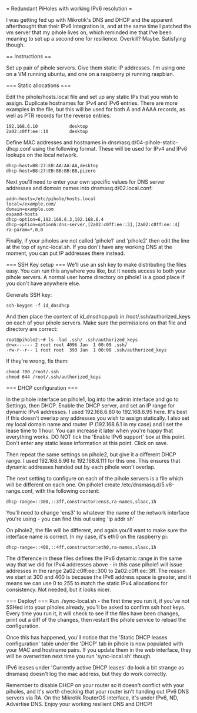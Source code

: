 = Redundant PiHoles with working IPv6 resolution =

I was getting fed up with Mikrotik's DNS and DHCP and the apparent afterthought that their IPv6 integration is, and at the same time I patched the vm server that my pihole lives on, which reminded me that I've been meaning to set up a second one for resilience. Overkill? Maybe. Satisfying though.

== Instructions ==

Set up pair of pihole servers. Give them static IP addresses. I'm using one on a VM running ubuntu, and one on a raspberry pi running raspbian.

=== Static allocations ===

Edit the pihole/hosts.local file and set up any static IPs that you wish to assign. Duplicate hostnames for IPv4 and IPv6 entries. There are more examples in the file, but this will be used for both A and AAAA records, as well as PTR records for the reverse entries.

    192.168.6.10            desktop
    2a02:c0ff:ee::10        desktop 

Define MAC addresses and hostnames in dnsmasq.d/04-pihole-static-dhcp.conf using the following format. These will be used for IPv4 and IPv6 lookups on the local network.

    dhcp-host=B8:27:EB:AA:AA:AA,desktop
    dhcp-host=B8:27:EB:BB:BB:BB,pizero

Next you'll need to enter your own specific values for DNS server addresses and domain names into dnsmasq.d/02.local.conf:

    addn-hosts=/etc/pihole/hosts.local
    local=/example.com/
    domain=example.com
    expand-hosts
    dhcp-option=6,192.168.6.3,192.168.6.4
    dhcp-option=option6:dns-server,[2a02:c0ff:ee::3],[2a02:c0ff:ee::4]
    ra-param=*,0,0

Finally, if your piholes are not called 'pihole1' and 'pihole2' then edit the line at the top of sync-local.sh. If you don't have any working DNS at the moment, you can put IP addresses there instead. 

=== SSH Key setup ===
We'll use an ssh key to make distributing the files easy. You can run this anywhere you like, but it needs access to both your pihole servers. A normal user home directory on pihole1 is a good place if you don't have anywhere else. 

Generate SSH key:

    ssh-keygen -f id_dnsdhcp

And then place the content of id_dnsdhcp.pub in /root/.ssh/authorized_keys on each of your pihole servers. Make sure the permissions on that file and directory are correct: 

    root@pihole2:~# ls -lad .ssh/ .ssh/authorized_keys
    drwx------ 2 root root 4096 Jan  1 00:09 .ssh/
    -rw-r--r-- 1 root root  393 Jan  1 00:08 .ssh/authorized_keys

If they're wrong, fix them: 

    chmod 700 /root/.ssh
    chmod 644 /root/.ssh/authorized_keys 

=== DHCP configuration ===

In the pihole interface on pihole1, log into the admin interface and go to Settings, then DHCP. Enable the DHCP server, and set an IP range for dynamic IPv4 addresses. I used 192.168.6.80 to 192.168.6.95 here. It's best if this doesn't overlap any addresses you wish to assign statically. I also set my local domain name and router IP (192.168.6.1 in my case) and I set the lease time to 1 hour. You can increase it later when you're happy that everything works. DO NOT tick the 'Enable IPv6 support' box at this point. Don't enter any static lease information at this point. Click on save. 

Then repeat the same settings on pihole2, but give it a different DHCP range. I used 192.168.6.96 to 192.168.6.111 for this one. This ensures that dynamic addresses handed out by each pihole won't overlap. 

The next setting to configure on each of the pihole servers is a file which will be different on each one. 
On pihole1 create /etc/dnsmasq.d/5.v6-range.conf, with the following content:

    dhcp-range=::300,::3ff,constructor:ens3,ra-names,slaac,1h

You'll need to change 'ens3' to whatever the name of the network interface you're using - you can find this out using 'ip addr sh'

On pihole2, the file will be different, and again you'll want to make sure the interface name is correct. In my case, it's eth0 on the raspberry pi:

    dhcp-range=::400,::4ff,constructor:eth0,ra-names,slaac,1h

The difference in these files defines the IPv6 dynamic range in the same way that we did for IPv4 addresses above - in this case pihole1 will issue addresses in the range 2a02:c0ff:ee::300 to 2a02:c0ff:ee::3ff. The reason we start at 300 and 400 is because the IPv6 address space is greater, and it means we can use 0 to 255 to match the static IPv4 allocations for consistency. Not needed, but it looks nicer. 

=== Deploy! ===
Run ./sync-local.sh - the first time you run it, if you've not SSHed into your piholes already, you'll be asked to confirm ssh host keys. Every time you run it, it will check to see if the files have been changes, print out a diff of the changes, then restart the pihole service to reload the configuration. 

Once this has happened, you'll notice that the 'Static DHCP leases configuration' table under the 'DHCP' tab in pihole is now populated with your MAC and hostname pairs. If you update them in the web interface, they will be overwritten next time you run 'sync-local.sh' though.

IPv6 leases under 'Currently active DHCP leases' do look a bit strange as dnsmasq doesn't log the mac address, but they do work correctly. 

Remember to disable DHCP on your router so it doesn't conflict with your piholes, and it's worth checking that your router isn't handing out IPv6 DNS servers via RA. On the Mikrotik RouterOS interface, it's under IPv6, ND, Advertise DNS. Enjoy your working resilient DNS and DHCP!
